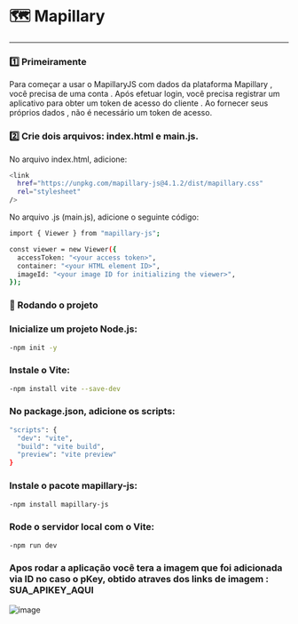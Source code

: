 # 🗺️ Mapillary

---

### 1️⃣ Primeiramente

Para começar a usar o MapillaryJS com dados da plataforma Mapillary , você precisa de uma conta . Após efetuar login, você precisa registrar um aplicativo para obter um token de acesso do cliente . Ao fornecer seus próprios dados , não é necessário um token de acesso.


### 2️⃣ Crie dois arquivos: index.html e main.js.

No arquivo index.html, adicione:
```bash
<link
  href="https://unpkg.com/mapillary-js@4.1.2/dist/mapillary.css"
  rel="stylesheet"
/>
```

No arquivo .js (main.js), adicione o seguinte código:
```bash
import { Viewer } from "mapillary-js";

const viewer = new Viewer({
  accessToken: "<your access token>",
  container: "<your HTML element ID>",
  imageId: "<your image ID for initializing the viewer>",
});
```


### 🚀 Rodando o projeto

### Inicialize um projeto Node.js:

```bash
-npm init -y
```
### Instale o Vite:
```bash
-npm install vite --save-dev
```

### No package.json, adicione os scripts:

```bash 
"scripts": {
  "dev": "vite",
  "build": "vite build",
  "preview": "vite preview"
}
```

### Instale o pacote mapillary-js:
```bash
-npm install mapillary-js
```

### Rode o servidor local com o Vite:
```bash
-npm run dev
```

### Apos rodar a aplicação você tera a imagem que foi adicionada via ID no caso o pKey, obtido atraves dos links de imagem : SUA_APIKEY_AQUI

![image](https://github.com/user-attachments/assets/10a068bb-d634-434b-8c4c-fa1b5e4f7d7b)

